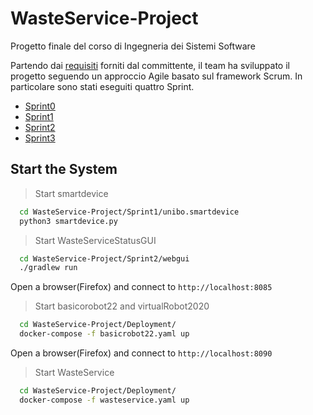 # WasteService-Project
Progetto finale del corso di Ingegneria dei Sistemi Software

Partendo dai [requisiti](https://htmlpreview.github.io/?https://github.com/EnricoValastro/WasteService-Project/blob/main/Sprint0/userDocs/resouces/html/TemaFinale22.html) forniti dal committente, il team ha sviluppato il progetto seguendo un approccio Agile basato sul framework Scrum. In particolare sono stati eseguiti quattro Sprint.

* [Sprint0](https://htmlpreview.github.io/?https://github.com/EnricoValastro/WasteService-Project/blob/main/Sprint0/userDocs/sprint0.html)
* [Sprint1](https://htmlpreview.github.io/?https://github.com/EnricoValastro/WasteService-Project/blob/main/Sprint1/userDocs/sprint1.html)
* [Sprint2](https://htmlpreview.github.io/?https://github.com/EnricoValastro/WasteService-Project/blob/main/Sprint2/userDocs/sprint2.html)
* [Sprint3](https://htmlpreview.github.io/?https://github.com/EnricoValastro/WasteService-Project/blob/main/Sprint3/userDocs/sprint3.html)

## Start the System
> Start smartdevice
```bash
  cd WasteService-Project/Sprint1/unibo.smartdevice
  python3 smartdevice.py
```

> Start WasteServiceStatusGUI
```bash
  cd WasteService-Project/Sprint2/webgui
  ./gradlew run
```
Open a browser(Firefox) and connect to `http://localhost:8085`

>Start basicorobot22 and virtualRobot2020
```bash
  cd WasteService-Project/Deployment/
  docker-compose -f basicrobot22.yaml up
```
Open a browser(Firefox) and connect to `http://localhost:8090`

>Start WasteService
```bash
  cd WasteService-Project/Deployment/
  docker-compose -f wasteservice.yaml up
```
